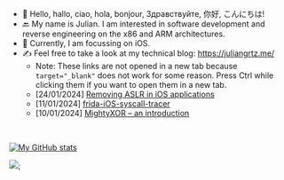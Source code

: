 - 👋 Hello, hallo, ciao, hola, bonjour, Здравствуйте, 你好, こんにちは!
- 🔙 My name is Julian. I am interested in software development and reverse engineering on the x86 and ARM architectures.
- 🍎 Currently, I am focussing on iOS.
- ✍️ Feel free to take a look at my technical blog: https://juliangrtz.me/
  - Note: These links are not opened in a new tab because `target="_blank"` does not work for some reason. Press Ctrl while clicking them if you want to open them in a new tab.
  - [24/01/2024] <a href="https://juliangrtz.me/2024/01/24/removepie/" target="_blank">Removing ASLR in iOS applications</a>
  - [11/01/2024] <a href="https://juliangrtz.me/2024/01/11/frida-ios-syscall-tracer/" target="_blank">frida-iOS-syscall-tracer</a>
  - [10/01/2024] <a href="https://juliangrtz.me/2024/01/10/mightyxor/" target="_blank">MightyXOR – an introduction</a>

<br>

[![My GitHub stats](https://github-readme-stats.vercel.app/api?username=juliangrtz)](https://github.com/anuraghazra/github-readme-stats)

![](https://komarev.com/ghpvc/?username=juliangrtz&label=short+profileViews+=);

<!---
juliangrtz/juliangrtz is a ✨ special ✨ repository because its `README.md` (this file) appears on your GitHub profile.
You can click the Preview link to take a look at your changes.
--->
